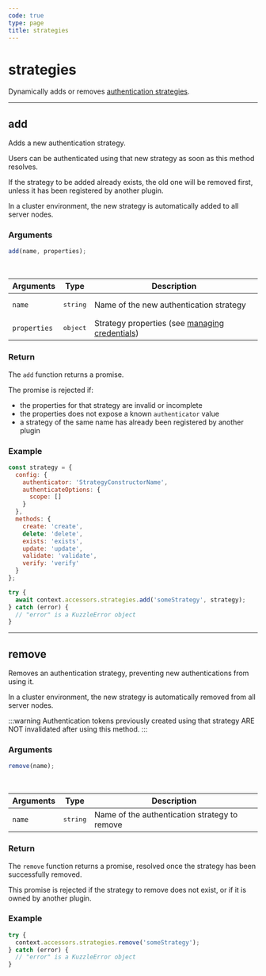 ```yaml
---
code: true
type: page
title: strategies
---
```


# strategies

Dynamically adds or removes [authentication strategies](/core/2/plugins/guides/strategies).

---

## add

<SinceBadge version="1.2.0" />

Adds a new authentication strategy.

Users can be authenticated using that new strategy as soon as this method resolves.

If the strategy to be added already exists, the old one will be removed first, unless it has been registered by another plugin.

In a cluster environment, the new strategy is automatically added to all server nodes.

### Arguments

```js
add(name, properties);
```

<br/>

| Arguments    | Type              | Description                                                                                                           |
| ------------ | ----------------- | --------------------------------------------------------------------------------------------------------------------- |
| `name`       | <pre>string</pre> | Name of the new authentication strategy                                                                               |
| `properties` | <pre>object</pre> | Strategy properties (see [managing credentials](/core/2/plugins/guides/strategies#managing-credentials)) |

### Return

The `add` function returns a promise.

The promise is rejected if:

- the properties for that strategy are invalid or incomplete
- the properties does not expose a known `authenticator` value
- a strategy of the same name has already been registered by another plugin

### Example

```js
const strategy = {
  config: {
    authenticator: 'StrategyConstructorName',
    authenticateOptions: {
      scope: []
    }
  },
  methods: {
    create: 'create',
    delete: 'delete',
    exists: 'exists',
    update: 'update',
    validate: 'validate',
    verify: 'verify'
  }
};

try {
  await context.accessors.strategies.add('someStrategy', strategy);
} catch (error) {
  // "error" is a KuzzleError object
}
```

---

## remove

<SinceBadge version="1.2.0" />

Removes an authentication strategy, preventing new authentications from using it.

In a cluster environment, the new strategy is automatically removed from all server nodes.

:::warning
Authentication tokens previously created using that strategy ARE NOT invalidated after using this method.
:::

### Arguments

```js
remove(name);
```

<br/>

| Arguments | Type              | Description                                   |
| --------- | ----------------- | --------------------------------------------- |
| `name`    | <pre>string</pre> | Name of the authentication strategy to remove |

### Return

The `remove` function returns a promise, resolved once the strategy has been successfully removed.

This promise is rejected if the strategy to remove does not exist, or if it is owned by another plugin.

### Example

```js
try {
  context.accessors.strategies.remove('someStrategy');
} catch (error) {
  // "error" is a KuzzleError object
}
```
